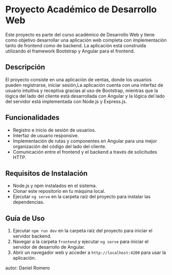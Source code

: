 # Proyecto Académico de Desarrollo Web

Este proyecto es parte del curso académico de Desarrollo Web y tiene como objetivo desarrollar una aplicación web completa con implementación tanto de frontend como de backend. La aplicación está construida utilizando el framework Bootstrap y Angular para el frontend.

## Descripción

El proyecto consiste en una aplicación de ventas, donde los usuarios pueden registrarse, iniciar sesión,La aplicación cuenta con una interfaz de usuario intuitiva y receptiva gracias al uso de Bootstrap, mientras que la lógica del lado del cliente está desarrollada con Angular y la lógica del lado del servidor está implementada con Node.js y Express.js.

## Funcionalidades

- Registro e inicio de sesión de usuarios.
- Interfaz de usuario responsive.
- Implementación de rutas y componentes en Angular para una mejor organización del código del lado del cliente.
- Comunicación entre el frontend y el backend a través de solicitudes HTTP.

## Requisitos de Instalación

- Node.js y npm instalados en el sistema.
- Clonar este repositorio en tu máquina local.
- Ejecutar `ng serve` en la carpeta raíz del proyecto para instalar las dependencias.

## Guía de Uso

1. Ejecutar `npm run dev` en la carpeta raíz del proyecto para iniciar el servidor backend.
2. Navegar a la carpeta `frontend` y ejecutar `ng serve` para iniciar el servidor de desarrollo de Angular.
3. Abrir un navegador web y acceder a `http://localhost:4200` para usar la aplicación.

autor: Daniel Romero
